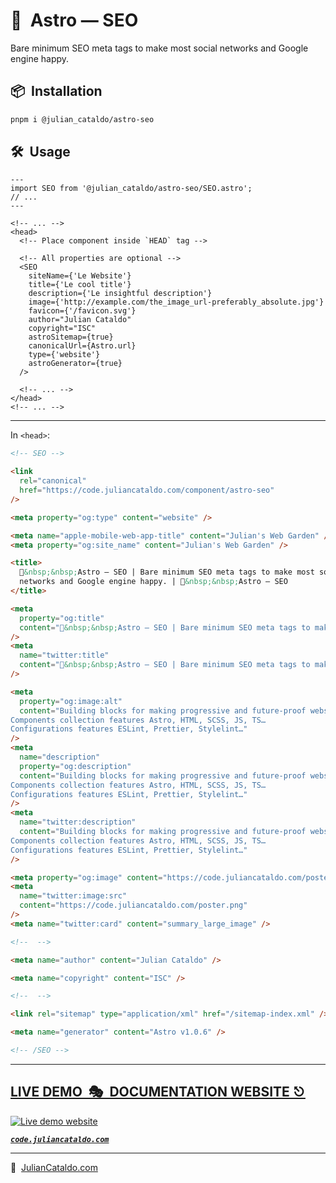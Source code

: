 # 🚀  Astro — SEO

Bare minimum SEO meta tags to make most social networks and Google engine happy.

## 📦  Installation

```sh
pnpm i @julian_cataldo/astro-seo
```

## 🛠  Usage

```astro
---
import SEO from '@julian_cataldo/astro-seo/SEO.astro';
// ...
---
```

```astro
<!-- ... -->
<head>
  <!-- Place component inside `HEAD` tag -->

  <!-- All properties are optional -->
  <SEO
    siteName={'Le Website'}
    title={'Le cool title'}
    description={'Le insightful description'}
    image={'http://example.com/the_image_url-preferably_absolute.jpg'}
    favicon={'/favicon.svg'}
    author="Julian Cataldo"
    copyright="ISC"
    astroSitemap={true}
    canonicalUrl={Astro.url}
    type={'website'}
    astroGenerator={true}
  />

  <!-- ... -->
</head>
<!-- ... -->
```

---

In `<head>`:

```html
<!-- SEO -->

<link
  rel="canonical"
  href="https://code.juliancataldo.com/component/astro-seo"
/>

<meta property="og:type" content="website" />

<meta name="apple-mobile-web-app-title" content="Julian's Web Garden" />
<meta property="og:site_name" content="Julian's Web Garden" />

<title>
  🚀&nbsp;&nbsp;Astro — SEO | Bare minimum SEO meta tags to make most social
  networks and Google engine happy. | 🚀&nbsp;&nbsp;Astro — SEO
</title>

<meta
  property="og:title"
  content="🚀&nbsp;&nbsp;Astro — SEO | Bare minimum SEO meta tags to make most social networks and Google engine happy. | 🚀&nbsp;&nbsp;Astro — SEO"
/>
<meta
  name="twitter:title"
  content="🚀&nbsp;&nbsp;Astro — SEO | Bare minimum SEO meta tags to make most social networks and Google engine happy. | 🚀&nbsp;&nbsp;Astro — SEO"
/>

<meta
  property="og:image:alt"
  content="Building blocks for making progressive and future-proof websites.
Components collection features Astro, HTML, SCSS, JS, TS…
Configurations features ESLint, Prettier, Stylelint…"
/>
<meta
  name="description"
  property="og:description"
  content="Building blocks for making progressive and future-proof websites.
Components collection features Astro, HTML, SCSS, JS, TS…
Configurations features ESLint, Prettier, Stylelint…"
/>
<meta
  name="twitter:description"
  content="Building blocks for making progressive and future-proof websites.
Components collection features Astro, HTML, SCSS, JS, TS…
Configurations features ESLint, Prettier, Stylelint…"
/>

<meta property="og:image" content="https://code.juliancataldo.com/poster.png" />
<meta
  name="twitter:image:src"
  content="https://code.juliancataldo.com/poster.png"
/>
<meta name="twitter:card" content="summary_large_image" />

<!--  -->

<meta name="author" content="Julian Cataldo" />

<meta name="copyright" content="ISC" />

<!--  -->

<link rel="sitemap" type="application/xml" href="/sitemap-index.xml" />

<meta name="generator" content="Astro v1.0.6" />

<!-- /SEO -->
```

<div class="git-footer">

---

## [LIVE DEMO  🎭  DOCUMENTATION WEBSITE ⎋](https://code.juliancataldo.com/)

[![Live demo website](https://code.juliancataldo.com/poster.png)](https://code.juliancataldo.com)

**_[`code.juliancataldo.com`](https://code.juliancataldo.com/)_**

---

🔗  [JulianCataldo.com](https://www.juliancataldo.com/)

</div>
